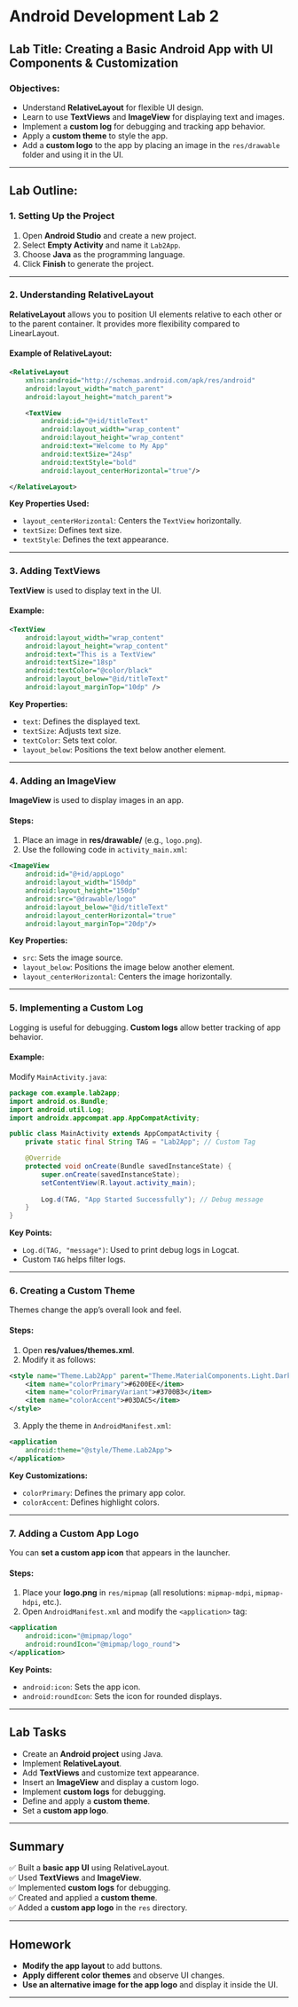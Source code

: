 # Android Development Lab 2

## Lab Title: Creating a Basic Android App with UI Components & Customization

### Objectives:
- Understand **RelativeLayout** for flexible UI design.
- Learn to use **TextViews** and **ImageView** for displaying text and images.
- Implement a **custom log** for debugging and tracking app behavior.
- Apply a **custom theme** to style the app.
- Add a **custom logo** to the app by placing an image in the `res/drawable` folder and using it in the UI.

---

## Lab Outline:

### 1. Setting Up the Project
1. Open **Android Studio** and create a new project.
2. Select **Empty Activity** and name it `Lab2App`.
3. Choose **Java** as the programming language.
4. Click **Finish** to generate the project.

---

### 2. Understanding RelativeLayout
**RelativeLayout** allows you to position UI elements relative to each other or to the parent container. It provides more flexibility compared to LinearLayout.

#### Example of RelativeLayout:
```xml
<RelativeLayout
    xmlns:android="http://schemas.android.com/apk/res/android"
    android:layout_width="match_parent"
    android:layout_height="match_parent">

    <TextView
        android:id="@+id/titleText"
        android:layout_width="wrap_content"
        android:layout_height="wrap_content"
        android:text="Welcome to My App"
        android:textSize="24sp"
        android:textStyle="bold"
        android:layout_centerHorizontal="true"/>

</RelativeLayout>
```
 **Key Properties Used:**
- `layout_centerHorizontal`: Centers the `TextView` horizontally.
- `textSize`: Defines text size.
- `textStyle`: Defines the text appearance.

---

### 3. Adding TextViews
**TextView** is used to display text in the UI.

#### Example:
```xml
<TextView
    android:layout_width="wrap_content"
    android:layout_height="wrap_content"
    android:text="This is a TextView"
    android:textSize="18sp"
    android:textColor="@color/black"
    android:layout_below="@id/titleText"
    android:layout_marginTop="10dp" />
```

 **Key Properties:**
- `text`: Defines the displayed text.
- `textSize`: Adjusts text size.
- `textColor`: Sets text color.
- `layout_below`: Positions the text below another element.

---

### 4. Adding an ImageView
**ImageView** is used to display images in an app.

#### Steps:
1. Place an image in **res/drawable/** (e.g., `logo.png`).
2. Use the following code in `activity_main.xml`:

```xml
<ImageView
    android:id="@+id/appLogo"
    android:layout_width="150dp"
    android:layout_height="150dp"
    android:src="@drawable/logo"
    android:layout_below="@id/titleText"
    android:layout_centerHorizontal="true"
    android:layout_marginTop="20dp"/>
```

 **Key Properties:**
- `src`: Sets the image source.
- `layout_below`: Positions the image below another element.
- `layout_centerHorizontal`: Centers the image horizontally.

---

### 5. Implementing a Custom Log
Logging is useful for debugging. **Custom logs** allow better tracking of app behavior.

#### Example:
Modify `MainActivity.java`:

```java
package com.example.lab2app;
import android.os.Bundle;
import android.util.Log;
import androidx.appcompat.app.AppCompatActivity;

public class MainActivity extends AppCompatActivity {
    private static final String TAG = "Lab2App"; // Custom Tag

    @Override
    protected void onCreate(Bundle savedInstanceState) {
        super.onCreate(savedInstanceState);
        setContentView(R.layout.activity_main);
        
        Log.d(TAG, "App Started Successfully"); // Debug message
    }
}
```
 **Key Points:**
- `Log.d(TAG, "message")`: Used to print debug logs in Logcat.
- Custom `TAG` helps filter logs.

---

### 6. Creating a Custom Theme
Themes change the app’s overall look and feel.

#### Steps:
1. Open **res/values/themes.xml**.
2. Modify it as follows:

```xml
<style name="Theme.Lab2App" parent="Theme.MaterialComponents.Light.DarkActionBar">
    <item name="colorPrimary">#6200EE</item>
    <item name="colorPrimaryVariant">#3700B3</item>
    <item name="colorAccent">#03DAC5</item>
</style>
```

3. Apply the theme in `AndroidManifest.xml`:
```xml
<application
    android:theme="@style/Theme.Lab2App">
</application>
```

 **Key Customizations:**
- `colorPrimary`: Defines the primary app color.
- `colorAccent`: Defines highlight colors.

---

### 7. Adding a Custom App Logo
You can **set a custom app icon** that appears in the launcher.

#### Steps:
1. Place your **logo.png** in `res/mipmap` (all resolutions: `mipmap-mdpi`, `mipmap-hdpi`, etc.).
2. Open `AndroidManifest.xml` and modify the `<application>` tag:

```xml
<application
    android:icon="@mipmap/logo"
    android:roundIcon="@mipmap/logo_round">
</application>
```

 **Key Points:**
- `android:icon`: Sets the app icon.
- `android:roundIcon`: Sets the icon for rounded displays.

---

##  Lab Tasks
- Create an **Android project** using Java.
- Implement **RelativeLayout**.
- Add **TextViews** and customize text appearance.
- Insert an **ImageView** and display a custom logo.
- Implement **custom logs** for debugging.
- Define and apply a **custom theme**.
- Set a **custom app logo**.

---

##  Summary
✅ Built a **basic app UI** using RelativeLayout.  
✅ Used **TextViews** and **ImageView**.  
✅ Implemented **custom logs** for debugging.  
✅ Created and applied a **custom theme**.  
✅ Added a **custom app logo** in the `res` directory.  

---

##  Homework
- **Modify the app layout** to add buttons.
- **Apply different color themes** and observe UI changes.
- **Use an alternative image for the app logo** and display it inside the UI.

---


